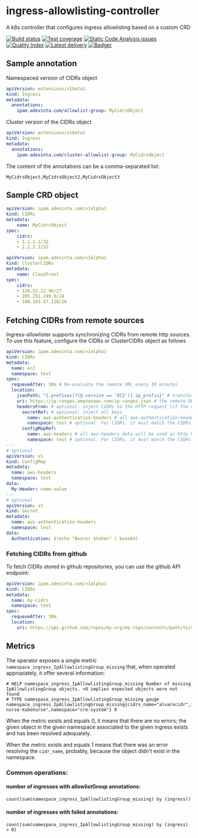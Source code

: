 # ingress-allowlisting-controller
A k8s controller that configures ingress allowlisting based on a custom CRD

<!-- Badger start badges -->
[![Build status](https://badger.engprod-pro.mpi-internal.com/badge/travis/schip/ingress-allowlisting-controller)](https://badger.engprod-pro.mpi-internal.com/redirect/travis/schip/ingress-allowlisting-controller) [![Test coverage](https://badger.engprod-pro.mpi-internal.com/badge/coverage/schip/ingress-allowlisting-controller)](https://badger.engprod-pro.mpi-internal.com/redirect/coverage/schip/ingress-allowlisting-controller) [![Static Code Analysis issues](https://badger.engprod-pro.mpi-internal.com/badge/issues/schip/ingress-allowlisting-controller)](https://badger.engprod-pro.mpi-internal.com/redirect/issues/schip/ingress-allowlisting-controller) [![Quality Index](https://badger.engprod-pro.mpi-internal.com/badge/quality_index/schip/ingress-allowlisting-controller)](https://badger.engprod-pro.mpi-internal.com/redirect/quality_index/schip/ingress-allowlisting-controller) [![Latest delivery](https://badger.engprod-pro.mpi-internal.com/badge/delivery/schip/ingress-allowlisting-controller)](https://badger.engprod-pro.mpi-internal.com/redirect/delivery/schip/ingress-allowlisting-controller) [![Badger](https://badger.engprod-pro.mpi-internal.com/badge/engprod/schip/ingress-allowlisting-controller)](https://badger.engprod-pro.mpi-internal.com/redirect/engprod/schip/ingress-allowlisting-controller)
<!-- Badger end badges -->

## Sample annotation
Namespaced version of CIDRs object
```yaml
apiVersion: extensions/v1beta1
kind: Ingress
metadata:
  annotations:
    ipam.adevinta.com/allowlist-group: MyCidrsObject
```

Cluster version of the CIDRs object

```yaml
apiVersion: extensions/v1beta1
kind: Ingress
metadata:
  annotations:
    ipam.adevinta.com/cluster-allowlist-group: MyCidrsObject
```

The content of the annotations can be a comma-separated list: 

`MyCidrsObject,MyCidrsObject2,MyCidrsObject3`

## Sample CRD object
```yaml
apiVersion: ipam.adevinta.com/v1alpha1
kind: CIDRs
metadata:
    name: MyCidrsObject
spec:
    cidrs:
    - 1.1.1.1/32
    - 2.2.2.2/32
```

```yaml
apiVersion: ipam.adevinta.com/v1alpha1
kind: ClusterCIDRs
metadata:
    name: Cloudfront
spec:
    cidrs:
    - 120.52.22.96/27
    - 205.251.249.0/24
    - 180.163.57.128/26
```

## Fetching CIDRs from remote sources

Ingress-allowlister supports synchronizing CIDRs from remote http sources.
To use this feature, configure the CIDRs or ClusterCIDRs object as follows

```yaml
apiVersion: ipam.adevinta.com/v1alpha1
kind: CIDRs
metadata:
  name: ec2
  namespace: test
spec:
  requeueAfter: 30m # Re-evaluate the remote URL every 30 minutes
  location:
    jsonPath: "{.prefixes[?(@.service == 'EC2')].ip_prefix}" # transform the AWS response into a list of strings, json format
    uri: https://ip-ranges.amazonaws.com/ip-ranges.json # the remote URL responding all IPs
    headersFrom: # optional: inject CIDRs to the HTTP request (if the request needs to be authenticated)
      secretRef: # optional: inject all keys
        name: aws-authentication-headers # all aws-authentication-headers data will be used as http headers in the http request
        namespace: test # optional. For CIDRs, it must match the CIDRs namespace when not empty.
      configMapRef:
        name: aws-headers # all aws-headers data will be used as http headers in the http request
        namespace: test # optional. For CIDRs, it must match the CIDRs namespace when not empty.
---
# optional
apiVersion: v1
kind: ConfigMap
metadata:
  name: aws-headers
  namespace: test
data:
  My-Header: some-value
---
# optional
apiVersion: v1
kind: Secret
metadata:
  name: aws-authentication-headers
  namespace: test
data:
  Authentication: $(echo "Bearer $token" | base64)
```

### Fetching CIDRs from github

To fetch CIDRs stored in github repositories, you can use the github API endpoint:

```yaml
apiVersion: ipam.adevinta.com/v1alpha1
kind: CIDRs
metadata:
  name: my-cidrs
  namespace: test
spec:
  requeueAfter: 30m
  location:
    uri: https://api.github.com/repos/my-org/my-repo/contents/path/to/cidrs/file.json
```

## Metrics
The operator exposes a single metric `namespace_ingress_IpAllowlistingGroup_missing` that, when operated appropiately, it offer several information:

```
# HELP namespace_ingress_IpAllowlistingGroup_missing Number of missing IpAllowlistingGroup objects. >0 implies expected objects were not found
# TYPE namespace_ingress_IpAllowlistingGroup_missing gauge
namespace_ingress_IpAllowlistingGroup_missing{cidrs_name="alvarocidr",ingress="kube-nurse-kubenurse",namespace="cre-system"} 0
```
When the metric exists and equals 0, it means that there are no errors; the given object in the given namespace associated to the given ingress exists and has been resolved adequately.

When the metric exists and equals 1 means that there was an error resolving the `cidr_name`, probably, because the object didn't exist in the namespace. 

### Common operations:
#### number of ingresses with allowlistGroup annotations: 
  `count(sum(namespace_ingress_IpAllowlistingGroup_missing) by (ingress))`
#### number of ingresses with failed annotations: 
  `count(sum(namespace_ingress_IpAllowlistingGroup_missing) by (ingress) > 0)`
  
